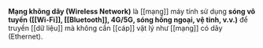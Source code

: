 **Mạng không dây (Wireless Network)** là [[mạng]] máy tính sử dụng **sóng vô tuyến ([[Wi-Fi]], [[Bluetooth]], 4G/5G, sóng hồng ngoại, vệ tinh, v.v.)** để truyền [[dữ liệu]] mà không cần [[cáp]] vật lý như [[mạng]] có dây (Ethernet).